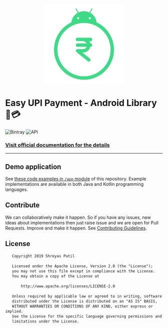 <p align="center">
    <img src="images/icon.png" height="256" />
</p>

# Easy UPI Payment - Android Library 📱💳

![Bintray](https://img.shields.io/bintray/v/patilshreyas/maven/com.shreyaspatil:EasyUpiPayment?style=flat-square)
![API](https://img.shields.io/badge/API-19%2B-brightgreen.svg)

### [Visit official documentation for the details](http://patilshreyas.github.io/easyupipayment-android)

---

## Demo application
See [these code examples in `/app` module](/app) of this repository. Example implementations are available in both Java and Kotlin programming languages.

## Contribute
We can collaboratively make it happen. So if you have any issues, new ideas about implementations then just raise issue and we are open for Pull Requests. Improve and make it happen.
See [Contributing Guidelines](CONTRIBUTING.md). 

## License

```
   Copyright 2019 Shreyas Patil

   Licensed under the Apache License, Version 2.0 (the "License");
   you may not use this file except in compliance with the License.
   You may obtain a copy of the License at

       http://www.apache.org/licenses/LICENSE-2.0

   Unless required by applicable law or agreed to in writing, software
   distributed under the License is distributed on an "AS IS" BASIS,
   WITHOUT WARRANTIES OR CONDITIONS OF ANY KIND, either express or implied.
   See the License for the specific language governing permissions and
   limitations under the License.
```